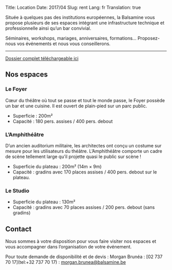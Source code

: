 Title: Location
Date: 2017/04
Slug: rent
Lang: fr
Translation: true

Située à quelques pas des institutions européennes, la Balsamine vous propose plusieurs de ses espaces intégrant une infrastructure technique et professionnelle ainsi qu’un bar convivial.

Séminaires, workshops, mariages, anniversaires, formations… Proposez-nous vos événements et nous vous conseillerons.

* * *

[Dossier complet téléchargeable ici](http://balsamine.be/uploads/Balsamine.Location/Balsamine-location-espaces-dossier_EN.pdf)


## Nos espaces


### Le Foyer

Cœur du théâtre où tout se passe et tout le monde passe, le Foyer possède un bar et une cuisine. Il est ouvert de plain-pied sur un parc public.

* Superficie : 200m²
* Capacité : 180 pers. assises / 400 pers. debout

<!--PHOTO DU FOYER-->


### L’Amphithéâtre
D’un ancien auditorium militaire, les architectes ont conçu un costume sur mesure pour les utilisateurs du théâtre. L’Amphithéâtre comporte un cadre de scène tellement large qu’il projette quasi le public sur scène !

* Superficie du plateau : 200m² (14m × 9m)
* Capacité : gradins avec 170 places assises / 400 pers. debout sur le plateau.
<!--PHOTO DE L’AMPHI ( 2 photos avec des angles différents)-->


### Le Studio

* Superficie du plateau : 130m²
* Capacité : gradins avec 70 places assises / 200 pers. debout (sans gradins)
<!--PHOTO DU STUDIO-->


## Contact
Nous sommes à votre disposition pour vous  faire visiter nos espaces et vous accompagner dans l’organisation de votre événement.

Pour toute demande de disponibilité et de devis
:   Morgan Brunéa
:   [02 737 70 17](tel:+32 737 70 17) 
:   [&#109;&#111;&#114;&#103;&#097;&#110;&#046;&#098;&#114;&#117;&#110;&#101;&#097;&#064;&#098;&#097;&#108;&#115;&#097;&#109;&#105;&#110;&#101;&#046;&#098;&#101;](mailto:&#109;&#111;&#114;&#103;&#097;&#110;&#046;&#098;&#114;&#117;&#110;&#101;&#097;&#064;&#098;&#097;&#108;&#115;&#097;&#109;&#105;&#110;&#101;&#046;&#098;&#101;)

